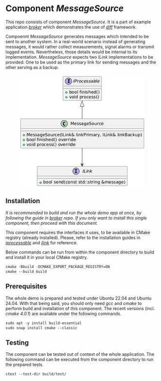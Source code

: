# Component *MessageSource*
This repo consists of component *MessageSource*. It is a part of example application *[broker](https://github.com/slawomir-niespodziany/diff_broker)* which demonstrates the use of *[diff](https://github.com/slawomir-niespodziany/diff)* framework. 

Compoennt *MessageSource* generates messages which intended to be sent to another system. In a real-world scenario instead of generating messages, it would rather collect measurements, signal alarms or transmit logged events. Nevertheless, those details would be internal to its implementation. *MessageSource* expects two *ILink* implementations to be provided. One to be used as the primary link for sending messages and the other serving as a backup. 

<p align="center"><a href="include/MessageSource.h"><img src="img/MessageSource.png" alt="MessageSource interface"/></a></p>

## Installation
*It is recommended to build and run the whole demo app at once, by following the guide in *[broker](https://github.com/slawomir-niespodziany/diff_broker)* repo. If you only want to install this single component, then proceed with this document.*

This component requires the interfaces it uses, to be available in CMake registry (already installed). Please, refer to the installation guides in *[iprocessable](https://github.com/slawomir-niespodziany/diff_broker_iprocessable)* and *[ilink](https://github.com/slawomir-niespodziany/diff_broker_ilink)* for reference.

Below commands can be run from within the component directory to build and install it in your local CMake registry.
```
cmake -Bbuild -DCMAKE_EXPORT_PACKAGE_REGISTRY=ON
cmake --build build
```

## Prerequisites
The whole demo is prepared and tested under Ubuntu 22.04 and Ubuntu 24.04. With that being said, you should only need *gcc* and *cmake* to perform build and installation of this component. The recent versions (incl. *cmake 4.0.1*) are available under the following commands. 
```
sudo apt -y install build-essential
sudo snap install cmake --classic
```

## Testing
The component can be tested out of context of the whole application. The following command can be executed from the component directory to run the prepared tests.
```
ctest --test-dir build/test/
```
